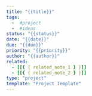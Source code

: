 ```yaml
---
title: "{{title}}"
tags:
  -  #project
  -  #ideas
status: "{{status}}"
date: "{{date}}"
due: "{{due}}"
priority: "{{priority}}"
author: "{{author}}"
related:
  - [[{ { related_note_1 } }]]
  - [[{ { related_note_2 } }]]
type: "project"
template: "Project Template"
---
```

